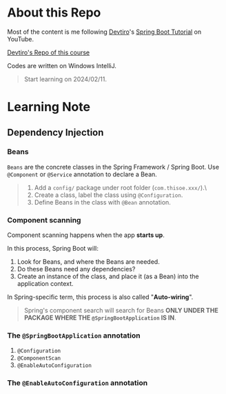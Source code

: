 # About this Repo

Most of the content is me following [Devtiro](https://www.devtiro.com/)'s [Spring Boot Tutorial](https://youtu.be/Nv2DERaMx-4) on YouTube.

[Devtiro's Repo of this course](https://github.com/devtiro/course-spring-boot)

Codes are written on Windows IntelliJ.

> Start learning on 2024/02/11.


# Learning Note

## Dependency Injection

### Beans
`Beans` are the concrete classes in the Spring Framework / Spring Boot. Use `@Component` or `@Service` annotation to declare a Bean.

> 1. Add a `config/` package under root folder (`com.thisoe.xxx/`).\
> 2. Create a class, label the class using `@Configuration`.
> 3. Define Beans in the class with `@Bean` annotation.

### Component scanning
Component scanning happens when the app **starts up**. 

In this process, Spring Boot will:
1. Look for Beans, and where the Beans are needed.
2. Do these Beans need any dependencies?
3. Create an instance of the class, and place it (as a Bean) into the application context.

In Spring-specific term, this process is also called "**Auto-wiring**".

> Spring's component search will search for Beans **ONLY UNDER THE PACKAGE WHERE THE `@SpringBootApplication` IS IN**.


### The `@SpringBootApplication` annotation
1. `@Configuration`
2. `@ComponentScan`
3. `@EnableAutoConfiguration`


### The `@EnableAutoConfiguration` annotation





